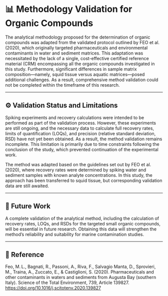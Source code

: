 # 📊 Methodology Validation for Organic Compounds

The analytical methodology proposed for the determination of organic compounds was adapted from the validated protocol outlined by FEO et al. (2020), which originally targeted pharmaceuticals and environmental contaminants in water and sediment matrices. This adaptation was necessitated by the lack of a single, cost-effective certified reference material (CRM) encompassing all the organic compounds investigated in this study. Furthermore, significant differences in sample matrix composition—namely, squid tissue versus aquatic matrices—posed additional challenges. As a result, comprehensive method validation could not be completed within the timeframe of this research.

---

## ⚙️ Validation Status and Limitations

Spiking experiments and recovery calculations were intended to be performed as part of the validation process. However, these experiments are still ongoing, and the necessary data to calculate full recovery rates, limits of quantification (LOQs), and precision (relative standard deviation, RSD) have not yet been obtained. As a result, the method validation remains incomplete. This limitation is primarily due to time constraints following the conclusion of the study, which prevented continuation of the experimental work.

The method was adapted based on the guidelines set out by FEO et al. (2020), where recovery rates were determined by spiking water and sediment samples with known analyte concentrations. In this study, the approach has been transferred to squid tissue, but corresponding validation data are still awaited.

---

## 🚀 Future Work

A complete validation of the analytical method, including the calculation of recovery rates, LOQs, and RSDs for the targeted small organic compounds, will be essential in future research. Obtaining this data will strengthen the method’s reliability and suitability for marine contamination studies.

---
## 📂 Reference

Feo, M. L., Bagnati, R., Passoni, A., Riva, F., Salvagio Manta, D., Sprovieri, M., Traina, A., Zuccato, E., & Castiglioni, S. (2020). Pharmaceuticals and other contaminants in waters and sediments from Augusta Bay (southern Italy). Science of the Total Environment, 739, Article 139827. https://doi.org/10.1016/j.scitotenv.2020.139827
